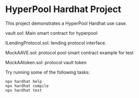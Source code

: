 # HyperPool Hardhat Project

This project demonstrates a HyperPool Hardhat use case. 

vault.sol: Main smart contract for hyperpool

ILendingProtocol.sol: lending protocol interface.

MockAAVE.sol: protocol pool smart contract example for test

MockAAtoken.sol: protocol vault token

Try running some of the following tasks:

```shell
npx hardhat help
npx hardhat compile
npx hardhat test
```
